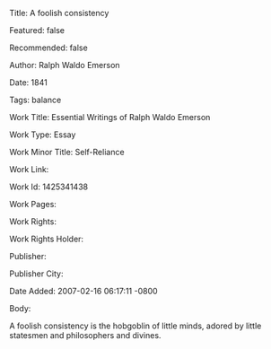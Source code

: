 Title: A foolish consistency

Featured: false

Recommended: false

Author: Ralph Waldo Emerson

Date: 1841

Tags: balance

Work Title: Essential Writings of Ralph Waldo Emerson

Work Type: Essay

Work Minor Title:  Self-Reliance

Work Link: 

Work Id:  1425341438

Work Pages:  

Work Rights:  

Work Rights Holder:  

Publisher:  

Publisher City:  

Date Added: 2007-02-16 06:17:11 -0800

Body:

A foolish consistency is the hobgoblin of little minds, adored by little statesmen and philosophers and divines.



